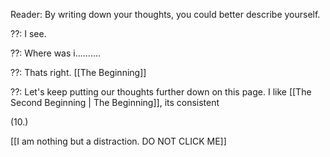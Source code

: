 Reader: By writing down your thoughts, you could better describe yourself.

??: I see.

??: Where was i..........

??: Thats right. [[The Beginning]]

??: Let's keep putting our thoughts further down on this page. I like [[The Second Beginning | The Beginning]], its consistent 

(10.)








































































































[[I am nothing but a distraction. DO NOT CLICK ME]]